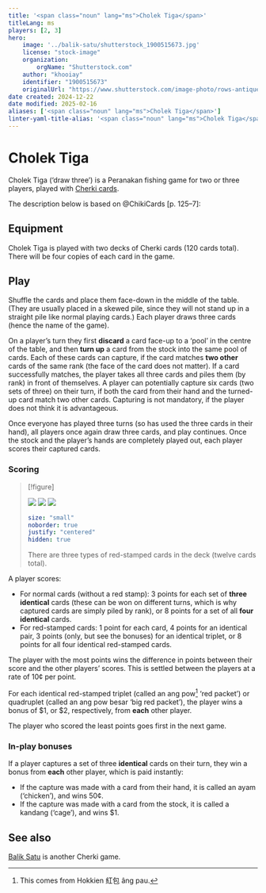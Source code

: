 ```yaml
---
title: '<span class="noun" lang="ms">Cholek Tiga</span>'
titleLang: ms
players: [2, 3]
hero:
    image: '../balik-satu/shutterstock_1900515673.jpg'
    license: "stock-image"
    organization:
        orgName: "Shutterstock.com"
    author: "khooiay"
    identifier: "1900515673"
    originalUrl: "https://www.shutterstock.com/image-photo/rows-antique-nyonya-tiles-pink-flowers-1900515673"
date created: 2024-12-22
date modified: 2025-02-16
aliases: ['<span class="noun" lang="ms">Cholek Tiga</span>']
linter-yaml-title-alias: '<span class="noun" lang="ms">Cholek Tiga</span>'
---
```

# <span class="noun" lang="ms">Cholek Tiga</span>

<span class="noun aka" lang="ms">Cholek Tiga</span> (‘draw three’) is a Peranakan fishing game for two or three players, played with [Cherki cards](articles/cards/ceki/ceki.md).

The description below is based on @ChikiCards [p. 125–7]:

## Equipment

<span class="noun" lang="ms">Cholek Tiga</span> is played with two decks of <span class="noun"
lang="ms">Cherki</span> cards (120 cards total). There will be four copies of
each card in the game.

## Play

Shuffle the cards and place them face-down in the middle of the table. (They are usually placed in a skewed pile, since they will not stand up in a straight pile like normal playing cards.) Each player draws three cards (hence the name of the game).

On a player’s turn they first **discard** a card face-up to a ‘pool’ in the centre of the table, and then **turn up** a card from the stock into the same pool of cards. Each of these cards can capture, if the card matches **two other** cards of the same rank (the face of the card does not matter). If a card successfully matches, the player takes all three cards and piles them (by rank) in front of themselves. A player can potentially capture six cards (two sets of three) on their turn, if both the card from their hand and the turned-up card match two other cards. Capturing is not mandatory, if the player does not think it is advantageous.

Once everyone has played three turns (so has used the three cards in their hand), all players once again draw three cards, and play continues. Once the stock and the player’s hands are completely played out, each player scores their captured cards.

### Scoring

> [!figure]
>
> ![](../../articles/cards/ceki/CS9.jpg)
> ![](../../articles/cards/ceki/CRF.jpg)
> ![](../../articles/cards/ceki/COT.jpg)
>
> ```yaml
> size: "small"
> noborder: true
> justify: "centered"
> hidden: true
> ```
>
> There are three types of red-stamped cards in the deck (twelve cards total).


A player scores:

* For normal cards (without a red stamp): 3 points for each set of **three identical** cards (these can be won on different turns, which is why captured cards are simply piled by rank), or 8 points for a set of all **four identical** cards.
* For red-stamped cards: 1 point for each card, 4 points for an identical pair, 3 points (only, but see the bonuses) for an identical triplet, or 8 points for all four identical red-stamped cards.

The player with the most points wins the difference in points between their score and the other players’ scores. This is settled between the players at a rate of 10¢ per point.

For each identical red-stamped triplet (called an <Pronounce lang="ms" pronouncer="Alvin00">ang pow</Pronounce>[^angpow] ‘red packet’) or quadruplet (called an <Pronounce lang="ms" pronouncer="wild_pointer">ang pow besar</Pronounce> ‘big red packet’), the player wins a bonus of $1, or $2, respectively, from **each** other player.

[^angpow]: This comes from Hokkien <span lang="nan">紅包</span> <span lang="nan-Latn">âng pau</span>.

The player who scored the least points goes first in the next game.

### In-play bonuses

If a player captures a set of three **identical** cards on their turn, they win
a bonus from **each** other player, which is paid instantly:

* If the capture was made with a card from their hand, it is called an <Pronounce file="pronunciation_ms_ayam.mp3" pronouncer="faezah" lang="ms">ayam</Pronounce> (‘chicken’), and wins 50¢.
* If the capture was made with a card from the stock, it is called a <Pronounce
  file="pronunciation_ms_kandang.mp3" lang="ms" pronouncer="eaileys">kandang</Pronounce> (‘cage’), and wins $1.

## See also

[Balik Satu](games/balik-satu/balik-satu.md) is another <span class="noun" lang="ms-Latn">Cherki</span> game.
